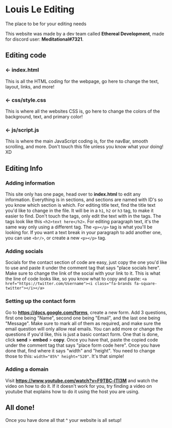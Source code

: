 # Louis Le Editing

The place to be for your editing needs

This website was made by a dev team called **Ethereal Development**, made for discord user: **Meditational#7321**.

## Editing code

### ← index.html

This is all the HTML coding for the webpage, go here to change the text, layout, links, and more!

### ← css/style.css

This is where all the websites CSS is, go here to change the colors of the background, text, and primary color!

### ← js/script.js

This is where the main JavaScript coding is, for the navBar, smooth scrolling, and more. Don't touch this file unless you know what your doing! XD

## Editing Info

### Adding information

This site only has one page, head over to **index.html** to edit any information. Everything is in sections, and sections are named with ID's so you know which section is which. For editing title text, find the title text you'd like to change in the file. It will be in a `h1`, `h2` or `h3` tag, to make it easier to find. Don't touch the tags, only edit the text with in the tags. The tags look like this `<h2>text here</h2>`. For editing paragraph text, it's the same way only using a different tag. The `<p></p>` tag is what you'll be looking for. If you want a text break in your paragraph to add another one, you can use `<br/>`, or create a new `<p></p>` tag.

### Adding socials

Socials for the contact section of code are easy, just copy the one you'd like to use and paste it under the comment tag that says "place socials here". Make sure to change the link of the social with your link to it. This is what the line of code looks like, so you know what to copy and paste: `<a href="https://twitter.com/Username"><i class="fa-brands fa-square-twitter"></i></a>`

### Setting up the contact form

Go to **https://docs.google.com/forms**, create a new form. Add 3 questions, first one being "Name", second one being "Email", and the last one being "Message". Make sure to mark all of them as required, and make sure the email question will only allow real emails. You can add more or change the questions if you'd like, this is just a basic contact form. One that is done, click **send** > **embed** > **copy**. Once you have that, paste the copied code under the comment tag that says "place form code here". Once you have done that, find where it says "width" and "height". You need to change those to this: `width="85%" height="520"`. It's that simple!

### Adding a domain

Visit **https://www.youtube.com/watch?v=F9TBC-lTl3M** and watch the video on how to do it. If it doesn't work for you, try finding a video on youtube that explains how to do it using the host you are using.

## All done!
Once you have done all that ^ your website is all setup!

